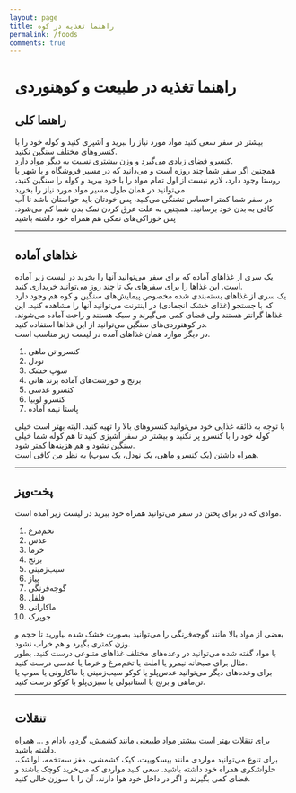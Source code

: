 ```yaml
---
layout: page
title: راهنما تغذیه در کوه
permalink: /foods
comments: true
---
```


<div class="row justify-content-between tools" style="margin-right:10px;margin-left:10px;">

<h1>راهنما تغذیه در طبیعت و کوهنوردی</h1>

<h2>راهنما کلی</h2>
<p>
بیشتر در سفر سعی کنید مواد مورد نیاز را ببرید و آشپزی کنید و کوله خود را با کنسروهای مختلف سنگین نکنید. <br />
کنسرو فضای زیادی می‌گیرد و وزن بیشتری نسبت به دیگر مواد دارد. <br />
همچنین اگر سفر شما چند روزه است و می‌دانید که در مسیر فروشگاه و یا شهر یا روستا وجود دارد، لازم نیست از اول تمام مواد را با خود ببرید و کوله را سنگین کنید، می‌توانید در همان طول مسیر مواد مورد نیاز را بخرید<br />
در سفر شما کمتر احساس تشنگی می‌کنید، پس خودتان باید حواستان باشد تا آب کافی به بدن خود برسانید. همچنین به علت عرق کردن نمک بدن شما کم می‌شود. پس خوراکی‌های نمکی هم همراه خود داشته باشید
</p>

<hr>

<h2>غذاهای آماده</h2>
<p>
یک سری از غذاهای آماده که برای سفر می‌توانید آنها را بخرید در لیست زیر آماده است. این غذاها را برای سفرهای یک تا چند روز می‌توانید خریداری کنید. <br />
یک سری از غذاهای بسته‌بندی شده مخصوص پیمایش‌های سنگین و کوه هم وجود دارد که با جستجو (غذای خشک انجمادی) در اینترنت می‌توانید آنها را مشاهده کنید. این غذاها گرانتر هستند ولی فضای کمی می‌گیرند و سبک هستند و راحت آماده می‌شوند. در کوهنوردی‌های سنگین می‌توانید از این غذاها استفاده کنید. 
<br />
در دیگر موارد همان غذاهای آمده در لیست زیر مناسب است. <br />
</p>
<p>
<ol>
<li>کنسرو تن ماهی</li>
<li>نودل</li>
<li>سوپ خشک</li>
<li>برنج و خورشت‌های آماده برند هانی</li>
<li>کنسرو عدسی</li>
<li>کنسرو لوبیا</li>
<li>پاستا نیمه آماده</li>
</ol>
</p>
<p>
با توجه به ذائقه غذایی خود می‌توانید کنسروهای بالا را تهیه کنید. البته بهتر است خیلی کوله خود را با کنسرو پر نکنید و بیشتر در سفر آشپزی کنید تا هم کوله شما خیلی سنگین نشود و هم هزینه‌ها کمتر شود. <br />
همراه داشتن (یک کنسرو ماهی، یک نودل، یک سوپ) به نظر من کافی است. <br />
</p>

<hr>

<h2>پخت‌و‌پز</h2>
<p>
موادی که در برای پختن در سفر می‌توانید همراه خود ببرید در لیست زیر آمده است. <br />
</p>
<p>
<ol>
<li>تخم‌مرغ</li>
<li>عدس</li>
<li>خرما</li>
<li>برنج</li>
<li>سیب‌زمینی</li>
<li>پیاز</li>
<li>گوجه‌فرنگی</li>
<li>فلفل</li>
<li>ماکارانی</li>
<li>جوپرک</li>
</ol>
</p>
<p>
بعضی از مواد بالا مانند گوجه‌فرنگی را می‌توانید بصورت خشک شده بیاورید تا حجم و وزن کمتری بگیرد و هم خراب نشود. <br />
با مواد گفته شده می‌توانید در وعده‌های مختلف غذاهای متنوعی درست کنید. بطور مثال برای صبحانه <span>نیمرو</span> یا <span>املت</span> یا <span>تخم‌مرغ و خرما</span> یا <span>عدسی</span> درست کنید. <br />
برای وعده‌های دیگر می‌توانید <span>عدس‌پلو</span> یا <span>کوکو سیب‌زمینی</span> یا <span>ماکارونی</span> یا <span>سوپ</span> یا <span>تن‌ماهی و برنج</span> یا <span>استانبولی</span> یا <span>سبزی‌پلو با کوکو</span> درست کنید. <br />
</p>

<hr>

<h2>تنقلات</h2>
<p>
برای تنقلات بهتر است بیشتر مواد طبیعتی مانند کشمش، گردو، بادام و ... همراه داشته باشید. <br />
برای تنوع می‌توانید مواردی مانند بیسکوییت، کیک کشمشی، مغز سه‌تخمه، لواشک، حلواشکری همراه خود داشته باشید. سعی کنید مواردی که می‌خرید کوچک باشند و فضای کمی بگیرند و اگر در داخل خود هوا دارند، آن را با سوزن خالی کنید. <br />
</p>

</div>